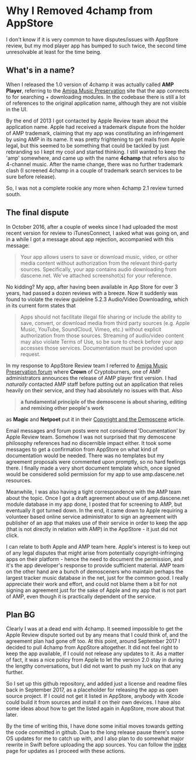 # Why I Removed 4champ from AppStore

I don't know if it is very common to have disputes/issues with AppStore review, but my mod player app has bumped to such 
twice, the second time unresolvable at least for the time being.

## What's in a name?

When I released the 1.0 version of 4champ it was actually called **AMP Player**, referring to the 
[Amiga Music Preservation](amp.dascene.net) site that the app connects to for searching + downloading modules. 
In the codebase there is still a lot of references to the original application name, although they are not visible
in the UI.

By the end of 2013 I got contacted by Apple Review team about the application name. Apple had received a trademark dispute from
the holder of AMP trademark, claiming that my app was constituting an infringement by using AMP in its name. It was pretty
frightening to get mails from Apple legal, but this seemed to be something that could be tackled by just rebranding so I kept
my cool and started thinking. I still wanted to keep the 'amp' somewhere, and came up with the name **4champ** that refers also
to 4-channel music. After the name change, there was no further trademark clash (I screened 4champ in a couple of trademark
search services to be sure before release).

So, I was not a complete rookie any more when 4champ 2.1 review turned south.

## The final dispute

In October 2016, after a couple of weeks since I had uploaded the most recent version for review to iTunesConnect, I 
asked what was going on, and in a while I got a message about app rejection, accompanied with this message:

>Your app allows users to save or download music, video, or other media content without authorization 
>from the relevant third-party sources.
>Specifically, your app contains audio downloading from dascene.net.
>We've attached screenshot(s) for your reference.

No kidding? My app, after having been available in App Store for over 3 years, had passed a dozen reviews with a breeze. 
Now it suddenly was found to violate the review guideline 5.2.3 Audio/Video Downloading, which in its current form states that

>Apps should not facilitate illegal file sharing or include the ability to save, convert, or download media 
>from third party sources (e.g. Apple Music, YouTube, SoundCloud, Vimeo, etc.) without explicit authorization 
>from those sources. Streaming of audio/video content may also violate Terms of Use, so be sure to check before
>your app accesses those services. Documentation must be provided upon request.

In my response to AppStore Review team I referred to 
[Amiga Music Preservation forum](http://amp.dascene.net/forum/index.php/topic,508.0.html) 
where **Crown** of Cryptoburners, one of AMP administrators announces the release of AMP player first version. 
I had *naturally* contacted AMP staff before
putting out an application that relies heavily on their service, and they had absolutely no issues with that. Also

>**a fundamental principle of the demoscene is about sharing, editing and remixing other people's work**

as **Magic** and **Netpoet** put it in their 
[Copyright and the Demoscene](http://hugi.scene.org/online/hugi36/hugi%2036%20-%20demoscene%20forum%20netpoet%20magic%20copyright%20and%20its%20meaning%20for%20the%20demoscene.htm) article.

Email messages and forum posts were not considered 'Documentation' by Apple Review team. Somehow I was not surprised that 
my demoscene philosophy references had no discernible impact either. It took some messages to get
a confirmation from AppStore on what kind of documentation would be needed. There was no templates but my agreement 
proposals were commented upon promptly, so no hard feelings there. I finally made a very short document template which, once
signed would be considered solid permission for my app to use amp.dascene.net resources.

Meanwhile, I was also having a tight correspondence with the AMP team about the topic. Once I got a draft agreement
about use of amp.dascene.net module database in my app done, I posted that for screening to AMP, but eventually it got
turned down. In the end, it came down to Apple requiring a volunteer based online service administrator to sign an agreement 
with publisher of an app that makes use of their service in order to keep the app (that is not directly in relation with 
AMP) in the AppStore - it just did not click.

I can relate to both Apple and AMP team here. Apple's interest is to keep out of any legal disputes that might arise from
potentially copyright-infringing apps on their platform - hence the need to document the permission, and it's the app 
developer's response to provide sufficient material. AMP team on the other hand are a bunch of demosceners who maintain 
perhaps the largest tracker music database in the net, just for the common good. I really appreciate their work and effort, 
and could not blame them a bit for not signing an agreement just for the sake of Apple and my app that is not part of AMP, 
even though it is practically dependent of the service.


## Plan ~~B~~G

Clearly I was at a dead end with 4champ. It seemed impossible to get the Apple Review dispute sorted out by any means 
that I could think of, and the agreement plan had gone off too. At this point, around September 2017 I decided to pull 
4champ from AppStore altogether. It did not feel right to keep the app available, if I could not release any updates to it. 
As a matter of fact, it was a nice policy from Apple to let the version 2.0 stay in during the lengthy conversations, but I 
did not want to push my luck on that any further.

So I set up this github repository, and added just a license and readme files back in September 2017, as a placeholder for
releasing the app as open source project. If I could not get it listed in AppStore, anybody with Xcode could build it from
sources and install it on their own devices. I have also some ideas about how to get the listed again in AppStore, more 
about that later.

By the time of writing this, I have done some initial moves towards getting the code committed in github. Due to the long
release pause there's some OS updates for me to catch up with, and I also plan to do somewhat major rewrite in Swift 
before uploading the app sources. You can follow the [index](index.md) page for updates as I proceed with these actions.

